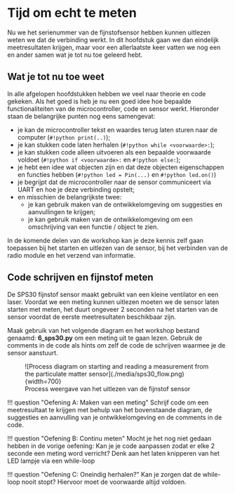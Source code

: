 # Tijd om echt te meten

Nu we het serienummer van de fijnstofsensor hebben kunnen uitlezen weten we dat de verbinding werkt. In dit hoofdstuk gaan we dan eindelijk meetresultaten krijgen, maar voor een allerlaatste keer vatten we nog een en ander samen wat je tot nu toe geleerd hebt.

## Wat je tot nu toe weet

In alle afgelopen hoofdstukken hebben we veel naar theorie en code gekeken. Als het goed is heb je nu een goed idee hoe bepaalde functionaliteiten van de microcontroller, code en sensor werkt. Hieronder staan de belangrijke punten nog eens samengevat:

- je kan de microcontroller tekst en waardes terug laten sturen naar de computer (`#!python print(..)`);
- je kan stukken code laten herhalen (`#!python while <voorwaarde>:`);
- je kan stukken code alleen uitvoeren als een bepaalde voorwaarde voldoet (`#!python if <voorwaarde>:` en `#!python else:`);
- je hebt een idee wat objecten zijn en dat deze objecten eigenschappen en functies hebben (`#!python led = Pin(...)` en `#!python led.on()`)
- je begrijpt dat de microcontroller naar de sensor communiceert via UART en hoe je deze verbinding opstelt;
- en misschien de belangrijkste twee: 
    - je kan gebruik maken van de ontwikkelomgeving om suggesties en aanvullingen te krijgen;
    - je kan gebruik maken van de ontwikkelomgeving om een omschrijving van een functie / object te zien.

In de komende delen van de workshop kan je deze kennis zelf gaan toepassen bij het starten en uitlezen van de sensor, bij het verbinden van de radio module en het verzend van informatie.

## Code schrijven en fijnstof meten

De SPS30 fijnstof sensor maakt gebruikt van een kleine ventilator en een laser. Voordat we een meting kunnen uitlezen moeten we de sensor laten starten met meten, het duurt ongeveer 2 seconden na het starten van de sensor voordat de eerste meetresultaten beschikbaar zijn.

Maak gebruik van het volgende diagram en het workshop bestand genaamd: **6_sps30.py** om een meting uit te gaan lezen. Gebruik de comments in de code als hints om zelf de code de schrijven waarmee je de sensor aanstuurt.

<figure markdown="1">
![Process diagram on starting and reading a measurement from the particulate matter sensor](./media/sps30_flow.png){width=700}
<figcaption>Process weergave van het uitlezen van de fijnstof sensor</figcaption>
</figure>

!!! question "Oefening A: Maken van een meting"
    Schrijf code om een meetresultaat te krijgen met behulp van het bovenstaande diagram, de suggesties en aanvulling van je ontwikkelomgeving en de comments in de code.

!!! question "Oefening B: Continu meten"
    Mocht je het nog niet gedaan hebben in de vorige oefening: Kan je je code aanpassen zodat er elke 2 seconde een meting word verricht? Denk aan het laten knipperen van het LED lampje via een while-loop

!!! question "Oefening C: Oneindig herhalen?"
    Kan je zorgen dat de while-loop nooit stopt? Hiervoor moet de voorwaarde altijd voldoen.